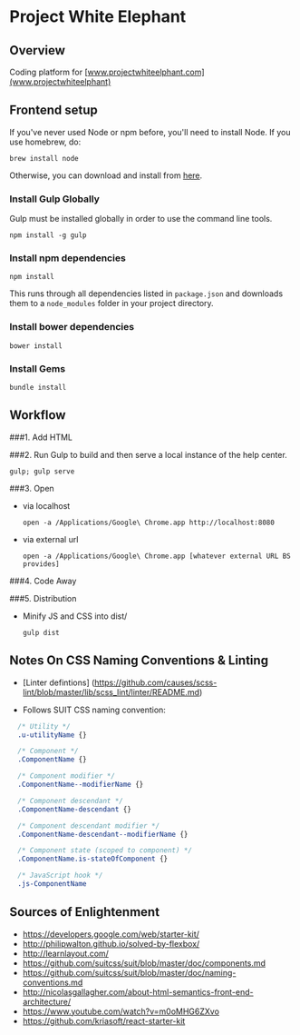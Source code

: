 # Project White Elephant

## Overview
Coding platform for [www.projectwhiteelphant.com](www.projectwhiteelphant)

## Frontend setup
If you've never used Node or npm before, you'll need to install Node.
If you use homebrew, do:

`brew install node`

Otherwise, you can download and install from [here](http://nodejs.org/download/).

### Install Gulp Globally

Gulp must be installed globally in order to use the command line tools.

`npm install -g gulp`

### Install npm dependencies

`npm install`

This runs through all dependencies listed in `package.json` and downloads them
to a `node_modules` folder in your project directory.

### Install bower dependencies

`bower install`

### Install Gems

`bundle install`

## Workflow

###1. Add HTML

###2. Run Gulp to build and then serve a local instance of the help center.

  ```shell
  gulp; gulp serve
  ```

###3. Open

- via localhost
  ```shell
  open -a /Applications/Google\ Chrome.app http://localhost:8080
  ```

- via external url
  ```shell
  open -a /Applications/Google\ Chrome.app [whatever external URL BS provides]
  ```

###4. Code Away

###5. Distribution
- Minify JS and CSS into dist/
  ```
  gulp dist
  ```

## Notes On CSS Naming Conventions & Linting
- [Linter defintions] (https://github.com/causes/scss-lint/blob/master/lib/scss_lint/linter/README.md)

- Follows SUIT CSS naming convention:
```css
  /* Utility */
  .u-utilityName {}

  /* Component */
  .ComponentName {}

  /* Component modifier */
  .ComponentName--modifierName {}

  /* Component descendant */
  .ComponentName-descendant {}

  /* Component descendant modifier */
  .ComponentName-descendant--modifierName {}

  /* Component state (scoped to component) */
  .ComponentName.is-stateOfComponent {}

  /* JavaScript hook */
  .js-ComponentName
```

## Sources of Enlightenment
- https://developers.google.com/web/starter-kit/
- http://philipwalton.github.io/solved-by-flexbox/
- http://learnlayout.com/
- https://github.com/suitcss/suit/blob/master/doc/components.md
- https://github.com/suitcss/suit/blob/master/doc/naming-conventions.md
- http://nicolasgallagher.com/about-html-semantics-front-end-architecture/
- https://www.youtube.com/watch?v=m0oMHG6ZXvo
- https://github.com/kriasoft/react-starter-kit
